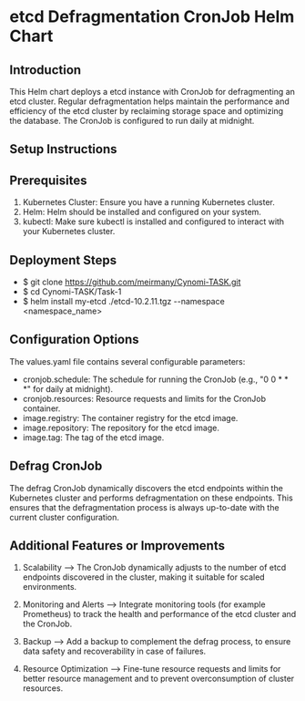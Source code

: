 <!--- app-name: etcd Defragmentation CronJob Helm Chart -->

# etcd Defragmentation CronJob Helm Chart

## Introduction 

This Helm chart deploys a etcd instance with CronJob for defragmenting an etcd cluster. 
Regular defragmentation helps maintain the performance and efficiency of the etcd cluster 
by reclaiming storage space and optimizing the database. 
The CronJob is configured to run daily at midnight.

## Setup Instructions

## Prerequisites
1. Kubernetes Cluster: Ensure you have a running Kubernetes cluster.
2. Helm: Helm should be installed and configured on your system.
3. kubectl: Make sure kubectl is installed and configured to interact with your Kubernetes cluster.

## Deployment Steps

- $ git clone https://github.com/meirmany/Cynomi-TASK.git
- $ cd Cynomi-TASK/Task-1
- $ helm install my-etcd ./etcd-10.2.11.tgz --namespace <namespace_name>

## Configuration Options

The values.yaml file contains several configurable parameters:

- cronjob.schedule: The schedule for running the CronJob (e.g., "0 0 * * *" for daily at midnight).
- cronjob.resources: Resource requests and limits for the CronJob container.
- image.registry: The container registry for the etcd image.
- image.repository: The repository for the etcd image.
- image.tag: The tag of the etcd image.

## Defrag CronJob

The defrag CronJob dynamically discovers the etcd endpoints within the Kubernetes cluster 
and performs defragmentation on these endpoints. 
This ensures that the defragmentation process is always up-to-date with the current cluster configuration.

## Additional Features or Improvements

1. Scalability -->
   The CronJob dynamically adjusts to the number of etcd endpoints discovered in the cluster, 
   making it suitable for scaled environments.

2. Monitoring and Alerts -->
   Integrate monitoring tools (for example Prometheus) 
   to track the health and performance of the etcd cluster and the CronJob.

3. Backup -->
   Add a backup to complement the defrag process, to ensure  data safety and recoverability in case of failures.

4. Resource Optimization -->
   Fine-tune resource requests and limits for better resource management 
   and to prevent overconsumption of cluster resources.

